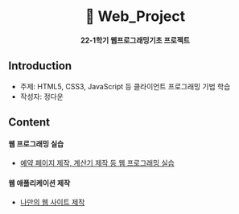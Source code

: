 <h1 align="center"> 💬 Web_Project </h1>
<h4 align="center"> 22-1학기 웹프로그래밍기초 프로젝트 </h4>

## Introduction
* 주제: HTML5, CSS3, JavaScript 등 클라이언트 프로그래밍 기법 학습 
* 작성자: 정다운

## Content
#### 웹 프로그래밍 실습
- [예약 페이지 제작, 계산기 제작 등 웹 프로그래밍 실습](https://github.com/daunJJ/Web_Project/tree/main/HW) 


#### 웹 애플리케이션 제작 
- [나만의 웹 사이트 제작](https://github.com/daunJJ/Web_Project/tree/main/MyWebsite)


